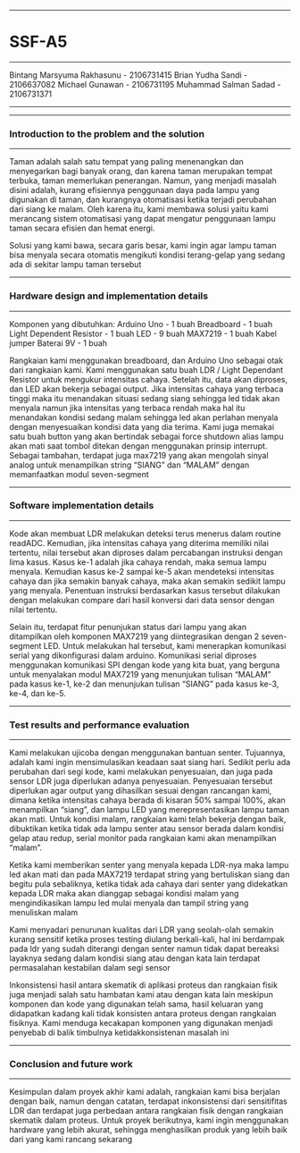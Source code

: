 --------------------------------------------------------------------------------------------------------------------------------------------------------------------
# SSF-A5
--------------------------------------------------------------------------------------------------------------------------------------------------------------------

Bintang Marsyuma Rakhasunu - 2106731415
Brian Yudha Sandi - 2106637082
Michael Gunawan - 2106731195
Muhammad Salman Sadad - 2106731371

--------------------------------------------------------------------------------------------------------------------------------------------------------------------
--------------------------------------------------------------------------------------------------------------------------------------------------------------------
### Introduction to the problem and the solution
-------------------------------------------------------------------------------------------------------------------------------------------------------------------

Taman adalah salah satu tempat yang paling menenangkan dan menyegarkan bagi banyak orang, dan karena taman merupakan tempat terbuka, taman memerlukan penerangan. Namun, yang menjadi masalah disini adalah, kurang efisiennya penggunaan daya pada lampu yang digunakan di taman, dan kurangnya otomatisasi ketika terjadi perubahan dari siang ke malam. Oleh karena itu, kami membawa solusi yaitu kami merancang sistem otomatisasi yang dapat mengatur penggunaan lampu taman secara efisien dan hemat energi. 

Solusi yang kami bawa, secara garis besar, kami ingin agar lampu taman bisa menyala secara otomatis mengikuti kondisi terang-gelap yang sedang ada di sekitar lampu taman tersebut

--------------------------------------------------------------------------------------------------------------------------------------------------------------------
### Hardware design and implementation details
--------------------------------------------------------------------------------------------------------------------------------------------------------------------

Komponen yang dibutuhkan:
Arduino Uno - 1 buah
Breadboard - 1 buah
Light Dependent Resistor - 1 buah
LED - 9 buah
MAX7219 - 1 buah
Kabel jumper
Baterai 9V - 1 buah

Rangkaian kami menggunakan breadboard, dan Arduino Uno sebagai otak dari rangkaian kami. Kami menggunakan satu buah LDR / Light Dependant Resistor untuk mengukur intensitas cahaya. Setelah itu, data akan diproses, dan LED akan bekerja sebagai output. Jika intensitas cahaya yang terbaca tinggi maka itu menandakan situasi sedang siang sehingga led tidak akan menyala namun jika intensitas yang terbaca rendah maka hal itu menandakan kondisi sedang malam sehingga led akan perlahan menyala dengan menyesuaikan kondisi data yang dia terima. Kami juga memakai satu buah button yang akan bertindak sebagai force shutdown alias lampu akan mati saat tombol ditekan dengan menggunakan prinsip interrupt. Sebagai tambahan, terdapat juga max7219 yang akan mengolah sinyal analog untuk menampilkan string “SIANG” dan “MALAM” dengan memanfaatkan modul seven-segment

--------------------------------------------------------------------------------------------------------------------------------------------------------------------
### Software implementation details
--------------------------------------------------------------------------------------------------------------------------------------------------------------------

Kode akan membuat LDR melakukan deteksi terus menerus dalam routine readADC. Kemudian, jika intensitas cahaya yang diterima memiliki nilai tertentu, nilai tersebut akan diproses dalam percabangan instruksi dengan lima kasus. Kasus ke-1 adalah jika cahaya rendah, maka semua lampu menyala. Kemudian kasus ke-2 sampai ke-5 akan mendeteksi intensitas cahaya dan jika semakin banyak cahaya, maka akan semakin sedikit lampu yang menyala. Penentuan instruksi berdasarkan kasus tersebut dilakukan dengan melakukan compare dari hasil konversi dari data sensor dengan nilai tertentu.

Selain itu, terdapat fitur penunjukan status dari lampu yang akan ditampilkan oleh komponen MAX7219 yang diintegrasikan dengan 2 seven-segment LED. Untuk melakukan hal tersebut, kami menerapkan komunikasi serial yang dikonfigurasi dalam arduino.
Komunikasi serial diproses menggunakan komunikasi SPI dengan kode yang kita buat, yang berguna untuk menyalakan modul MAX7219 yang menunjukan tulisan “MALAM” pada kasus ke-1, ke-2 dan menunjukan tulisan “SIANG” pada kasus ke-3, ke-4, dan ke-5.

--------------------------------------------------------------------------------------------------------------------------------------------------------------------
### Test results and performance evaluation
--------------------------------------------------------------------------------------------------------------------------------------------------------------------

Kami melakukan ujicoba dengan menggunakan bantuan senter. Tujuannya, adalah kami ingin mensimulasikan keadaan saat siang hari. Sedikit perlu ada perubahan dari segi kode, kami melakukan penyesuaian, dan juga pada sensor LDR juga diperlukan adanya penyesuaian. Penyesuaian tersebut diperlukan agar output yang dihasilkan sesuai dengan rancangan kami, dimana ketika intensitas cahaya berada di kisaran 50% sampai 100%, akan menampilkan “siang”, dan lampu LED yang merepresentasikan lampu taman akan mati. Untuk kondisi malam, rangkaian kami telah bekerja dengan baik, dibuktikan ketika tidak ada lampu senter atau sensor berada dalam kondisi gelap atau redup, serial monitor pada rangkaian kami akan menampilkan “malam”.

Ketika kami memberikan senter yang menyala kepada LDR-nya maka lampu led akan mati dan pada MAX7219 terdapat string yang bertuliskan siang dan begitu pula sebaliknya, ketika tidak ada cahaya dari senter yang didekatkan kepada LDR maka akan dianggap sebagai kondisi malam yang mengindikasikan lampu led mulai menyala dan tampil string yang menuliskan malam

Kami menyadari penurunan kualitas dari LDR yang seolah-olah semakin kurang sensitif ketika proses testing diulang berkali-kali, hal ini berdampak pada ldr yang sudah diterangi dengan senter namun tidak dapat bereaksi layaknya sedang dalam kondisi siang atau dengan kata lain terdapat permasalahan kestabilan dalam segi sensor

Inkonsistensi hasil antara skematik di aplikasi proteus dan rangkaian fisik juga menjadi salah satu hambatan kami atau dengan kata lain meskipun komponen dan kode yang digunakan telah sama, hasil keluaran yang didapatkan kadang kali tidak konsisten antara proteus dengan rangkaian fisiknya. Kami menduga kecakapan komponen yang digunakan menjadi penyebab di balik timbulnya ketidakkonsistenan masalah ini 

--------------------------------------------------------------------------------------------------------------------------------------------------------------------
### Conclusion and future work
--------------------------------------------------------------------------------------------------------------------------------------------------------------------

Kesimpulan dalam proyek akhir kami adalah, rangkaian kami bisa berjalan dengan baik, namun dengan catatan, terdapat inkonsistensi dari sensitifitas LDR dan terdapat juga perbedaan antara rangkaian fisik dengan rangkaian skematik dalam proteus. Untuk proyek berikutnya, kami ingin menggunakan hardware yang lebih akurat, sehingga menghasilkan produk yang lebih baik dari yang kami rancang sekarang




